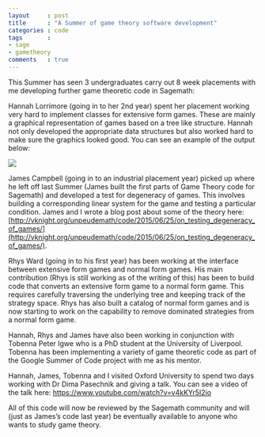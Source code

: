 ```yaml
---
layout     : post
title      : "A Summer of game theory software development"
categories : code
tags       :
- sage
- gametheory
comments   : true
---
```


This Summer has seen 3 undergraduates carry out 8 week placements with me
developing further game theoretic code in Sagemath:

Hannah Lorrimore (going in to her 2nd year) spent her placement working
very hard to implement classes for extensive form games. These are mainly
a graphical representation of games based on a tree like structure. Hannah
not only developed the appropriate data structures but also worked hard to
make sure the graphics looked good. You can see an example of the output
below:

![]({{site.baseurl}}/assets/images/tree.png)

James Campbell (going in to an industrial placement year) picked up where he
left off last Summer (James built the first parts of Game Theory code for
Sagemath) and developed a test for degeneracy of games. This involves building a
corresponding linear system for the game and testing a particular condition.
James and I wrote a blog post about some of the theory here:
[http://vknight.org/unpeudemath/code/2015/06/25/on_testing_degeneracy_of_games/](http://vknight.org/unpeudemath/code/2015/06/25/on_testing_degeneracy_of_games/).

Rhys Ward (going in to his first year) has been working at the interface
between extensive form games and normal form games. His main contribution
(Rhys is still working as of the writing of this) has been to build code
that converts an extensive form game to a normal form game. This requires
carefully traversing the underlying tree and keeping track of the strategy
space. Rhys has also built a catalog of normal form games and is now
starting to work on the capability to remove dominated strategies from a
normal form game.

Hannah, Rhys and James have also been working in conjunction with Tobenna
Peter Igwe who is a PhD student at the University of Liverpool. Tobenna has
been implementing a variety of game theoretic code as part of the Google
Summer of Code project with me as his mentor.

Hannah, James, Tobenna and I visited Oxford University to spend two days
working with Dr Dima Pasechnik and giving a talk. You can see a video of the
talk here: https://www.youtube.com/watch?v=v4kKYr5I2io

All of this code will now be reviewed by the Sagemath community and will
(just as James’s code last year) be eventually available to anyone who wants
to study game theory.
